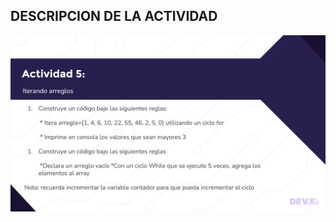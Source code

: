 ## DESCRIPCION DE LA ACTIVIDAD 

<img src="https://github.com/JAntonioMoraG/DEVF-INTRO-JS/blob/main/Actividad%205/Descripcion.png">
